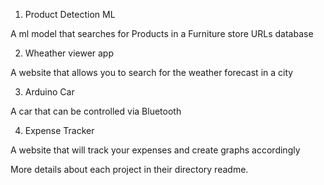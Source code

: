 1. Product Detection ML

A ml model that searches for Products in a Furniture store URLs database

2. Wheather viewer app

A website that allows you to search for the weather forecast in a city

3. Arduino Car

A car that can be controlled via Bluetooth

4. Expense Tracker

A website that will track your expenses and create graphs accordingly


More details about each project in their directory readme.
